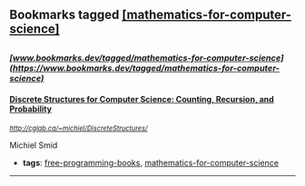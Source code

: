 ## Bookmarks tagged [[mathematics-for-computer-science]](https://www.bookmarks.dev?q=[mathematics-for-computer-science])

_<sup><sup>[www.bookmarks.dev/tagged/mathematics-for-computer-science](https://www.bookmarks.dev/tagged/mathematics-for-computer-science)</sup></sup>_
---
#### [Discrete Structures for Computer Science: Counting, Recursion, and Probability](http://cglab.ca/~michiel/DiscreteStructures/)
_<sup>http://cglab.ca/~michiel/DiscreteStructures/</sup>_

Michiel Smid
* **tags**: [free-programming-books](../tagged/free-programming-books.md), [mathematics-for-computer-science](../tagged/mathematics-for-computer-science.md)
---
